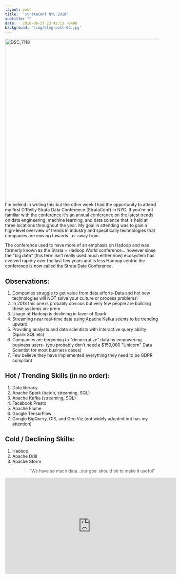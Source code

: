 ```yaml
---
layout: post
title:  "StrataConf NYC 2018"
subtitle: ""
date:   2018-09-27 23:45:13 -0400
background: '/img/blog-post-03.jpg'
---
```

<a data-flickr-embed="true"  href="https://www.flickr.com/photos/oreillyconf/44745969941/in/album-72157695389239170/" title="DSC_7118"><img src="https://farm2.staticflickr.com/1899/44745969941_45906f4f1c_c.jpg" width="800" height="534" alt="DSC_7118"></a><script async src="//embedr.flickr.com/assets/client-code.js" charset="utf-8"></script>
I'm behind in writing this but the other week I had the opportunity to attend my first O'Reilly Strata Data Conference (StrataConf) in NYC. If you're not familiar with the conference it's an annual conference on the latest trends on data engineering, machine learning, and data science that is held at three locations throughout the year. My goal in attending was to gain a high-level overview of trends in industry and specifically technologies that companies are moving towards...or away from.

The conference used to have more of an emphasis on Hadoop and was formerly known as the Strata + Hadoop World conference... however sinse the "big data" (this term isn't really used much either now) ecosystem has evolved rapidly over the last few years and is less Hadoop centric the conference is now called the Strata Data Conference.

<script type="text/javascript" src="https://ssl.gstatic.com/trends_nrtr/1544_RC03/embed_loader.js"></script> <script type="text/javascript"> trends.embed.renderExploreWidget("TIMESERIES", {"comparisonItem":[{"keyword":"/m/0fdjtq","geo":"US","time":"2004-01-01 2018-09-20"},{"keyword":"/m/0ndhxqz","geo":"US","time":"2004-01-01 2018-09-20"}],"category":0,"property":""}, {"exploreQuery":"date=all&geo=US&q=%2Fm%2F0fdjtq,%2Fm%2F0ndhxqz","guestPath":"https://trends.google.com:443/trends/embed/"}); </script>

## Observations: 
1. Companies struggle to get value from data efforts-Data and hot new technologies will NOT solve your culture or process problems!
2. In 2018 this one is probably obvious but very few people are building these systems on-prem
3. Usage of Hadoop is declining in favor of Spark
4. Streaming near real-time data using Apache Kafka seems to be trending upward
5. Providing analysts and data scientists with Interactive query ability (Spark SQL etc)
6. Companies are beginning to "democratize" data by empowering business users- (you probably don't need a $150,000 "Unicorn" Data Scientist for most business cases)
7. Few believe they have implemented everything they need to be GDPR compliant

## Hot / Trending Skills (in no order):
1. Data literacy 
2. Apache Spark (batch, streaming, SQL)
3. Apache Kafka (streaming, SQL)
4. Facebook Presto
5. Apache Flume
6. Google TensorFlow
7. Google BigQuery, GIS, and Geo Viz (not widely adopted but has my attention)

## Cold / Declining Skills:
1. Hadoop
2. Apache Drill
3. Apache Storm


> > "We have so much data...our goal should be to make it useful"
<iframe width="560" height="315" src="https://www.youtube.com/embed/mpRimrk6Iq4" frameborder="0" allow="autoplay; encrypted-media" allowfullscreen></iframe>